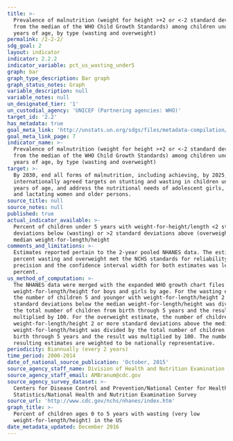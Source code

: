 ```yaml
---
title: >-
  Prevalence of malnutrition (weight for height >+2 or <-2 standard deviation
  from the median of the WHO Child Growth Standards) among children under 5
  years of age, by type (wasting and overweight)
permalink: /2-2-2/
sdg_goal: 2
layout: indicator
indicator: 2.2.2
indicator_variable: pct_us_wasting_under5
graph: bar
graph_type_description: Bar graph
graph_status_notes: Graph
variable_description: null
variable_notes: null
un_designated_tier: '1'
un_custodial_agency: 'UNICEF (Partnering agencies: WHO)'
target_id: '2.2'
has_metadata: true
goal_meta_link: 'http://unstats.un.org/sdgs/files/metadata-compilation/Metadata-Goal-2.pdf'
goal_meta_link_page: 7
indicator_name: >-
  Prevalence of malnutrition (weight for height >+2 or <-2 standard deviation
  from the median of the WHO Child Growth Standards) among children under 5
  years of age, by type (wasting and overweight)
target: >-
  By 2030, end all forms of malnutrition, including achieving, by 2025, the
  internationally agreed targets on stunting and wasting in children under 5
  years of age, and address the nutritional needs of adolescent girls, pregnant
  and lactating women and older persons.
source_title: null
source_notes: null
published: true
actual_indicator_available: >-
  Percent of children under 5 years with weight-for-height/length <2 standard
  deviations below (wasting) or >2 standard deviations above (overweight) the
  median weight-for-length/height 
comments_and_limitations: >-
  Estimates reported pertain to the 2-year pooled NHANES data. The estimates for
  percent wasting and overweight met the NCHS standards for reliability and
  precision and the confidence interval width for both estimates was less than 5
  percent.
us_method_of_computation: >-
  The NHANES data were merged with the expanded WHO growth chart files of
  weight-for-length/height for boys and girls by age. For the wasting estimate,
  the number of children 5 and younger with weight-for-length/height 2 or more
  standard deviations below the median weight-for-length/height was divided by
  the total number of children from birth through 5 years and the result was
  multiplied by 100. For the overweight estimate, the number of children with
  weight-for-length/height 2 or more standard deviations above the median
  weight-for-length/height was divided by the total number of children from
  birth through 5 years and the result was multiplied by 100. The numbers and
  resulting estimates are weighted to be nationally representative.
periodicity: Biannually (every 2 years)
time_period: 2000-2014
date_of_national_source_publication: 'October, 2015'
source_agency_staff_name: Division of Health and Nutrition Examination Survey
source_agency_staff_email: AMBranum@cdc.gov
source_agency_survey_dataset: >-
  Centers for Disease Control and Prevention/National Center for Health
  Statistics/National Health and Nutrition Examination Survey
source_url: 'http://www.cdc.gov/nchs/nhanes/index.htm'
graph_title: >-
  Percent of children ages 0 to 5 years with wasting (very low
  weight-for-length/height) in the US
date_metadata_updated: December 2016
---
```

